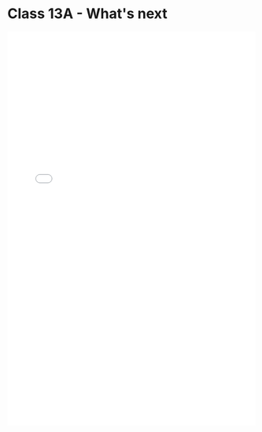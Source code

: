 # Class 13A - What's next

<iframe src="../../../Class13A.pdf" width="100%" height="800px" frameBorder="0"> </iframe>
